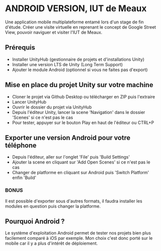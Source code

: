 # ANDROID VERSION, IUT de Meaux
Une application mobile multiplateforme entamé lors d'un stage de fin d'étude. Créer une visite virtuelle en reprenant le concept de Google Street View, pouvoir naviguer et visiter l'IUT de Meaux.

## Prérequis

- Installer UnityHub (gestionnaire de projets et d'installations Unity)
- Installer une version LTS de Unity (Long Term Support)
- Ajouter le module Android (optionnel si vous ne faites pas d'export)

## Mise en place du projet Unity sur votre machine 
- Cloner le projet via Github Desktop ou télécharger en ZIP puis l'extraire
- Lancer UnityHub
- Ouvrir le dossier du projet via UnityHub 
- Depuis l'éditeur Unity, lancer la scene 'Navigation' dans le dossier 'Scenes' si ce n'est pas le cas
- Pour tester, appuyer sur le bouton Play en haut de l'éditeur ou CTRL+P

## Exporter une version Android pour votre téléphone
- Depuis l'éditeur, aller sur l'onglet 'File' puis 'Build Settings'
- Ajouter la scene en cliquant sur 'Add Open Scenes' si ce n'est pas le cas
- Changer de platforme en cliquant sur Android puis 'Switch Platform' enfin 'Build'
### BONUS
Il est possible d'exporter sous d'autres formats, il faudra installer les modules en question puis changer la platforme.

## Pourquoi Android ?
Le système d'exploitation Android permet de tester nos projets bien plus facilement comparé à iOS par exemple. Mon choix c'est donc porté sur le mobile car il y a plus d'intérêt de déploiement.

